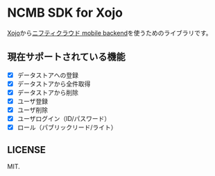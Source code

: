 # NCMB SDK for Xojo

[Xojo](https://xojo.grapecity.com)から[ニフティクラウド mobile backend](http://mb.cloud.nifty.com)を使うためのライブラリです。

## 現在サポートされている機能

- [x] データストアへの登録
- [x] データストアから全件取得
- [x] データストアから削除
- [x] ユーザ登録
- [x] ユーザ削除
- [x] ユーザログイン（ID/パスワード）
- [x] ロール（パブリックリード/ライト）

## LICENSE

MIT.

